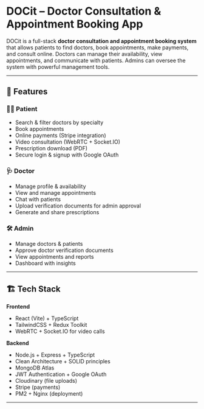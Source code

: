 # DOCit – Doctor Consultation & Appointment Booking App  

DOCit is a full-stack **doctor consultation and appointment booking system** that allows patients to find doctors, book appointments, make payments, and consult online. Doctors can manage their availability, view appointments, and communicate with patients. Admins can oversee the system with powerful management tools.  

---

## 🚀 Features  

### 👨‍⚕️ Patient  
- Search & filter doctors by specialty  
- Book appointments
- Online payments (Stripe integration)  
- Video consultation (WebRTC + Socket.IO)  
- Prescription download (PDF)  
- Secure login & signup with Google OAuth  

### 🩺 Doctor  
- Manage profile & availability  
- View and manage appointments  
- Chat with patients  
- Upload verification documents for admin approval  
- Generate and share prescriptions  

### 🛠️ Admin  
- Manage doctors & patients  
- Approve doctor verification documents  
- View appointments and reports  
- Dashboard with insights  

---

## 🏗️ Tech Stack  

**Frontend**  
- React (Vite) + TypeScript  
- TailwindCSS + Redux Toolkit  
- WebRTC + Socket.IO for video calls  

**Backend**  
- Node.js + Express + TypeScript  
- Clean Architecture + SOLID principles  
- MongoDB Atlas  
- JWT Authentication + Google OAuth  
- Cloudinary (file uploads)  
- Stripe (payments)  
- PM2 + Nginx (deployment)  

---

